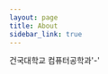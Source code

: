 ```yaml
---
layout: page
title: About
sidebar_link: true
---
```


<p class="message">
  
  건국대학교 컴퓨터공학과'-'
  
</p>
